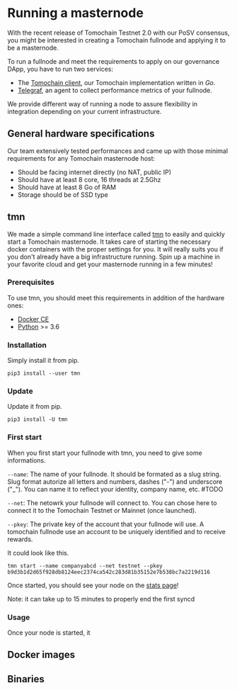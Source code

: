 # Running a masternode

With the recent release of Tomochain Testnet 2.0 with our PoSV consensus, you might be interested in creating a Tomochain fullnode and applying it to be a masternode.

To run a fullnode and meet the requirements to apply on our governance DApp, you have to run two services:
- The [Tomochain client](https://github.com/tomochain/tomochain), our Tomochain implementation written in _Go_.
- [Telegraf](https://github.com/influxdata/telegraf), an agent to collect performance metrics of your fullnode.

We provide different way of running a node to assure flexibility in integration depending on your current infrastructure.

## General hardware specifications

Our team extensively tested performances and came up with those minimal requirements for any Tomochain masternode host:

- Should be facing internet directly (no NAT, public IP)
- Should have at least 8 core, 16 threads at 2.5Ghz
- Should have at least 8 Go of RAM
- Storage should be of SSD type

## tmn

We made a simple command line interface called [tmn](https://github.com/tomochain/masternode) to easily and quickly start a Tomochain masternode.
It takes care of starting the necessary docker containers with the proper settings for you.
It will really suits you if you don't already have a big infrastructure running.
Spin up a machine in your favorite cloud and get your masternode running in a few minutes!

### Prerequisites

To use tmn, you should meet this requirements in addition of the hardware ones:

- [Docker CE](https://docs.docker.com/install/)
- [Python](https://docs.python-guide.org/starting/install3/linux/) >= 3.6

### Installation

Simply install it from pip.

```
pip3 install --user tmn
```

### Update

Update it from pip.

```
pip3 install -U tmn
```

### First start

When you first start your fullnode with tmn, you need to give some informations.

`--name`: The name of your fullnode.
It should be formated as a slug string.
Slug format autorize all letters and numbers, dashes ("-") and underscore ("_").
You can name it to reflect your identity, company name, etc.
#TODO

`--net`: The netowrk your fullnode will connect to.
You can chose here to connect it to the Tomochain Testnet or Mainnet (once launched).

`--pkey`: The private key of the account that your fullnode will use.
A tomochain fullnode use an account to be uniquely identified and to receive rewards.

It could look like this.

```
tmn start --name companyabcd --net testnet --pkey b9d3b1d2d65f928db8124eec2374ca542c283d81b35152e7b538bc7a2219d116
```

Once started, you should see your node on the [stats page](https://stats.testnet.tomochain.com)!

Note: it can take up to 15 minutes to properly end the first syncd

### Usage

Once your node is started, it

## Docker images

## Binaries
